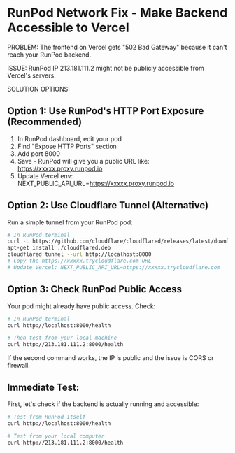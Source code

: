 RunPod Network Fix - Make Backend Accessible to Vercel
=========================================================

PROBLEM:
The frontend on Vercel gets "502 Bad Gateway" because it can't reach your RunPod backend.

ISSUE:
RunPod IP 213.181.111.2 might not be publicly accessible from Vercel's servers.

SOLUTION OPTIONS:

Option 1: Use RunPod's HTTP Port Exposure (Recommended)
--------------------------------------------------------
1. In RunPod dashboard, edit your pod
2. Find "Expose HTTP Ports" section
3. Add port 8000
4. Save - RunPod will give you a public URL like: https://xxxxx.proxy.runpod.io
5. Update Vercel env: NEXT_PUBLIC_API_URL=https://xxxxx.proxy.runpod.io

Option 2: Use Cloudflare Tunnel (Alternative)
----------------------------------------------
Run a simple tunnel from your RunPod pod:
```bash
# In RunPod terminal
curl -L https://github.com/cloudflare/cloudflared/releases/latest/download/cloudflared-linux-amd64.deb -o cloudflared.deb
apt-get install ./cloudflared.deb
cloudflared tunnel --url http://localhost:8000
# Copy the https://xxxxx.trycloudflare.com URL
# Update Vercel: NEXT_PUBLIC_API_URL=https://xxxxx.trycloudflare.com
```

Option 3: Check RunPod Public Access
-------------------------------------
Your pod might already have public access. Check:

```bash
# In RunPod terminal
curl http://localhost:8000/health

# Then test from your local machine
curl http://213.181.111.2:8000/health
```

If the second command works, the IP is public and the issue is CORS or firewall.

Immediate Test:
---------------
First, let's check if the backend is actually running and accessible:

```bash
# Test from RunPod itself
curl http://localhost:8000/health

# Test from your local computer
curl http://213.181.111.2:8000/health
```

